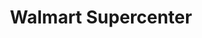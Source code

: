 ---
title: "Walmart Supercenter"
url: /carson-city/walmart-supercenter-market-street/
shop: Supermarkt
---